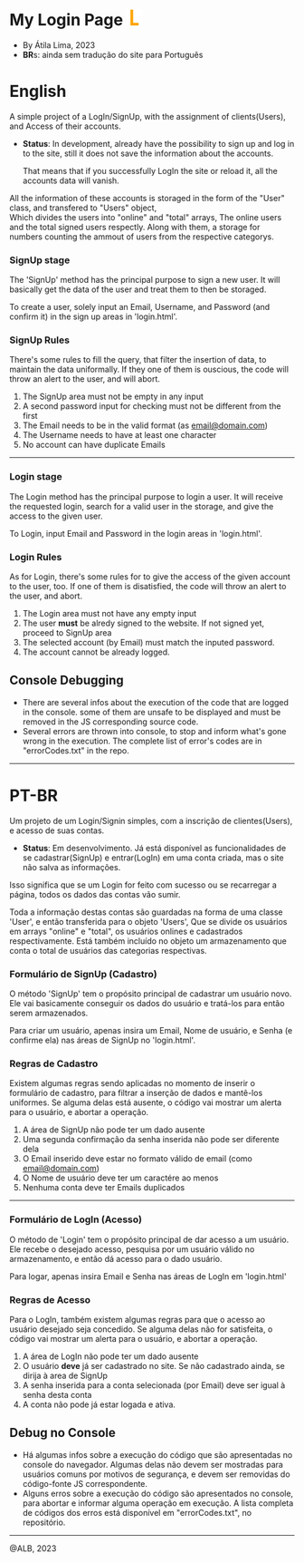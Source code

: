 # My Login Page <img src="images/Licon.png" title="Login Main Icon" alt="Login Main Icon" height="28"><br>
* By Átila Lima, 2023
* **BR**s: ainda sem tradução do site para Português

# English
A simple project of a LogIn/SignUp, with the assignment of clients(Users), and Access of their accounts.  

* **Status**: In development, already have the possibility to sign up and log in to the site, still it does not save the information about the accounts. 
 
  That means that if you successfully LogIn the site or reload it, all the accounts data will vanish.

All the information of these accounts is storaged in the form of the "User" class, and transfered to "Users" object,  
Which divides the users into "online" and "total" arrays, The online users and the total signed users respectly. Along with them, a storage for numbers counting the ammout of users from the respective categorys.
 
### SignUp stage
The 'SignUp' method has the principal purpose to sign a new user. It will basically get the data of the user and treat them to then be storaged.
 
To create a user, solely input an Email, Username, and Password (and confirm it) in the sign up areas in 'login.html'.

### SignUp Rules 
There's some rules to fill the query, that filter the insertion of data, to maintain the data uniformally. 
If they one of them is ouscious, the code will throw an alert to the user, and will abort. 
1. The SignUp area must not be empty in any input
2. A second password input for checking must not be different from the first
3. The Email needs to be in the valid format (as email@domain.com)
4. The Username needs to have at least one character
5. No account can have duplicate Emails

***

### Login stage
The Login method has the principal purpose to login a user. It will receive the requested login, search for a valid user in the storage, and give the access to the given user. 
 
To Login, input Email and Password in the login areas in 'login.html'.
 
### Login Rules
As for Login, there's some rules for to give the access of the given account to the user, too. If one of them is disatisfied, the code will throw an alert to the user, and abort.
1. The Login area must not have any empty input
2. The user **must** be alredy signed to the website. If not signed yet, proceed to SignUp area
3. The selected account (by Email) must match the inputed password.
4. The account cannot be already logged. 


## Console Debugging
* There are several infos about the execution of the code that are logged in the console. some of them are unsafe to be displayed and must be removed in the JS corresponding source code.
* Several errors are thrown into console, to stop and inform what's gone wrong in the execution. The complete list of error's codes are in "errorCodes.txt" in the repo.

***
 
# PT-BR

Um projeto de um Login/Signin simples, com a inscrição de clientes(Users), e acesso de suas contas.

* **Status**: Em desenvolvimento. Já está disponível as funcionalidades de se cadastrar(SignUp) e entrar(LogIn) em uma conta criada, mas o site não salva as informações.

 Isso significa que se um Login for feito com sucesso ou se recarregar a página, todos os dados das contas vão sumir.

Toda a informação destas contas são guardadas na forma de uma classe 'User', e então transferida para o objeto 'Users',
Que se divide os usuários em arrays "online" e "total", os usuários onlines e cadastrados respectivamente. Está também incluído no objeto um armazenamento que conta o total de usuários das categorias respectivas.

### Formulário de SignUp (Cadastro) 
O método 'SignUp' tem o propósito principal de cadastrar um usuário novo. Ele vai basicamente conseguir os dados do usuário e tratá-los para então serem armazenados.

Para criar um usuário, apenas insira um Email, Nome de usuário, e Senha (e confirme ela) nas áreas de SignUp no 'login.html'.

### Regras de Cadastro
Existem algumas regras sendo aplicadas no momento de inserir o formulário de cadastro, para filtrar a inserção de dados e mantê-los uniformes.
Se alguma delas está ausente, o código vai mostrar um alerta para o usuário, e abortar a operação.
1. A área de SignUp não pode ter um dado ausente
2. Uma segunda confirmação da senha inserida não pode ser diferente dela
3. O Email inserido deve estar no formato válido de email (como email@domain.com)
4. O Nome de usuário deve ter um caractére ao menos
5. Nenhuma conta deve ter Emails duplicados

***

### Formulário de LogIn (Acesso)
O método de 'Login' tem o propósito principal de dar acesso a um usuário. Ele recebe o desejado acesso, pesquisa por um usuário válido no armazenamento, e então dá acesso para o dado usuário.

Para logar, apenas insira Email e Senha nas áreas de LogIn em 'login.html'

### Regras de Acesso
Para o LogIn, também existem algumas regras para que o acesso ao usuário desejado seja concedido.
Se alguma delas não for satisfeita, o código vai mostrar um alerta para o usuário, e abortar a operação.
1. A área de LogIn não pode ter um dado ausente
2. O usuário **deve** já ser cadastrado no site. Se não cadastrado ainda, se dirija à area de SignUp
3. A senha inserida para a conta selecionada (por Email) deve ser igual à senha desta conta
4. A conta não pode já estar logada e ativa.
 

## Debug no Console
* Há algumas infos sobre a execução do código que são apresentadas no console do navegador. Algumas delas não devem ser mostradas para usuários comuns por motivos de segurança, e devem ser removidas do código-fonte JS correspondente.
* Alguns erros sobre a execução do código são apresentados no console, para abortar e informar alguma operação em execução. A lista completa de códigos dos erros está disponível em "errorCodes.txt", no repositório.


***
@ALB, 2023